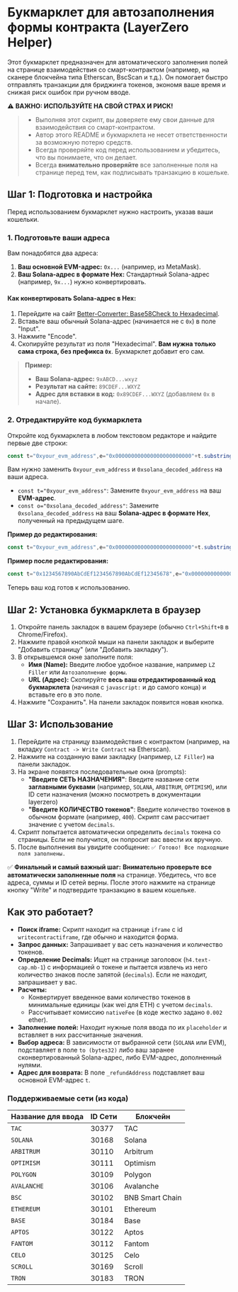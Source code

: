# Букмарклет для автозаполнения формы контракта (LayerZero Helper)

Этот букмарклет предназначен для автоматического заполнения полей на странице взаимодействия со смарт-контрактом (например, на сканере блокчейна типа Etherscan, BscScan и т.д.). Он помогает быстро отправлять транзакции для бриджинга токенов, экономя ваше время и снижая риск ошибок при ручном вводе.

⚠️ **ВАЖНО: ИСПОЛЬЗУЙТЕ НА СВОЙ СТРАХ И РИСК!**
> *   Выполняя этот скрипт, вы доверяете ему свои данные для взаимодействия со смарт-контрактом.
> *   Автор этого README и букмарклета не несет ответственности за возможную потерю средств.
> *   Всегда проверяйте код перед использованием и убедитесь, что вы понимаете, что он делает.
> *   Всегда **внимательно проверяйте** все заполненные поля на странице перед тем, как подписывать транзакцию в кошельке.

## Шаг 1: Подготовка и настройка

Перед использованием букмарклет нужно настроить, указав ваши кошельки.

### 1. Подготовьте ваши адреса

Вам понадобятся два адреса:
1.  **Ваш основной EVM-адрес:** `0x...` (например, из MetaMask).
2.  **Ваш Solana-адрес в формате Hex:** Стандартный Solana-адрес (например, `9x...`) нужно конвертировать.

#### Как конвертировать Solana-адрес в Hex:
1.  Перейдите на сайт [Better-Converter: Base58Check to Hexadecimal](https://www.better-converter.com/Encoders-Decoders/Base58Check-to-Hexadecimal-Decoder).
2.  Вставьте ваш обычный Solana-адрес (начинается не с `0x`) в поле "Input".
3.  Нажмите "Encode".
4.  Скопируйте результат из поля "Hexadecimal". **Вам нужна только сама строка, без префикса `0x`**. Букмарклет добавит его сам.

> **Пример:**
> *   **Ваш Solana-адрес:** `9xABCD...wxyz`
> *   **Результат на сайте:** `89CDEF...WXYZ`
> *   **Адрес для вставки в код:** `0x89CDEF...WXYZ` (добавляем `0x` в начале).

### 2. Отредактируйте код букмарклета

Откройте код букмарклета в любом текстовом редакторе и найдите первые две строки:

```javascript
const t="0xyour_evm_address",e="0x000000000000000000000000"+t.substring(2),o="0xsolana_decoded_address", ...
```

Вам нужно заменить `0xyour_evm_address` и `0xsolana_decoded_address` на ваши адреса.

*   `const t="0xyour_evm_address"`: Замените `0xyour_evm_address` на ваш **EVM-адрес**.
*   `const o="0xsolana_decoded_address"`: Замените `0xsolana_decoded_address` на ваш **Solana-адрес в формате Hex**, полученный на предыдущем шаге.

**Пример до редактирования:**
```javascript
const t="0xyour_evm_address",e="0x000000000000000000000000"+t.substring(2),o="0xsolana_decoded_address", ...
```

**Пример после редактирования:**
```javascript
const t="0x1234567890AbCdEf1234567890AbCdEf12345678",e="0x000000000000000000000000"+t.substring(2),o="0x89CDEFabcd1234567890AbCdEf1234567890AbCdEf", ...
```

Теперь ваш код готов к использованию.

## Шаг 2: Установка букмарклета в браузер

1.  Откройте панель закладок в вашем браузере (обычно `Ctrl+Shift+B` в Chrome/Firefox).
2.  Нажмите правой кнопкой мыши на панели закладок и выберите "Добавить страницу" (или "Добавить закладку").
3.  В открывшемся окне заполните поля:
    *   **Имя (Name):** Введите любое удобное название, например `LZ Filler` или `Автозаполнение формы`.
    *   **URL (Адрес):** Скопируйте **весь ваш отредактированный код букмарклета** (начиная с `javascript:` и до самого конца) и вставьте его в это поле.
4.  Нажмите "Сохранить". На панели закладок появится новая кнопка.

## Шаг 3: Использование

1.  Перейдите на страницу взаимодействия с контрактом (например, на вкладку `Contract -> Write Contract` на Etherscan).
2.  Нажмите на созданную вами закладку (например, `LZ Filler`) на панели закладок.
3.  На экране появятся последовательные окна (prompts):
    *   **"Введите СЕТЬ НАЗНАЧЕНИЯ"**: Введите название сети **заглавными буквами** (например, `SOLANA`, `ARBITRUM`, `OPTIMISM`), или ID сети назначения (можно посмотреть в документации layerzero)
    *   **"Введите КОЛИЧЕСТВО токенов"**: Введите количество токенов в обычном формате (например, `400`). Скрипт сам рассчитает значение с учетом `decimals`.
4.  Скрипт попытается автоматически определить `decimals` токена со страницы. Если не получится, он попросит вас ввести их вручную.
5.  После выполнения вы увидите сообщение: `✅ Готово! Все подходящие поля заполнены.`

✅ **Финальный и самый важный шаг:**
**Внимательно проверьте все автоматически заполненные поля** на странице. Убедитесь, что все адреса, суммы и ID сетей верны. После этого нажмите на странице кнопку "Write" и подтвердите транзакцию в вашем кошельке.

## Как это работает?

*   **Поиск iframe:** Скрипт находит на странице `iframe` с id `writecontractiframe`, где обычно и находится форма.
*   **Запрос данных:** Запрашивает у вас сеть назначения и количество токенов.
*   **Определение Decimals:** Ищет на странице заголовок (`h4.text-cap.mb-1`) с информацией о токене и пытается извлечь из него количество знаков после запятой (`decimals`). Если не находит, запрашивает у вас.
*   **Расчеты:**
    *   Конвертирует введенное вами количество токенов в минимальные единицы (как wei для ETH) с учетом `decimals`.
    *   Рассчитывает комиссию `nativeFee` (в коде жестко задано `0.002` ether).
*   **Заполнение полей:** Находит нужные поля ввода по их `placeholder` и вставляет в них рассчитанные значения.
*   **Выбор адреса:** В зависимости от выбранной сети (`SOLANA` или EVM), подставляет в поле `to (bytes32)` либо ваш заранее сконвертированный Solana-адрес, либо EVM-адрес, дополненный нулями.
*   **Адрес для возврата:** В поле `_refundAddress` подставляет ваш основной EVM-адрес `t`.

### Поддерживаемые сети (из кода)

| Название для ввода | ID Сети | Блокчейн      |
| ------------------ | ------- | ------------- |
| `TAC`              | 30377   | TAC           |
| `SOLANA`           | 30168   | Solana        |
| `ARBITRUM`         | 30110   | Arbitrum      |
| `OPTIMISM`         | 30111   | Optimism      |
| `POLYGON`          | 30109   | Polygon       |
| `AVALANCHE`        | 30106   | Avalanche     |
| `BSC`              | 30102   | BNB Smart Chain |
| `ETHEREUM`         | 30101   | Ethereum      |
| `BASE`             | 30184   | Base          |
| `APTOS`            | 30122   | Aptos         |
| `FANTOM`           | 30112   | Fantom        |
| `CELO`             | 30125   | Celo          |
| `SCROLL`           | 30169   | Scroll        |
| `TRON`             | 30183   | TRON          |
